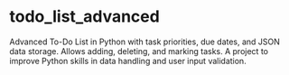 # todo_list_advanced
Advanced To-Do List in Python with task priorities, due dates, and JSON data storage. Allows adding, deleting, and marking tasks. A project to improve Python skills in data handling and user input validation.
